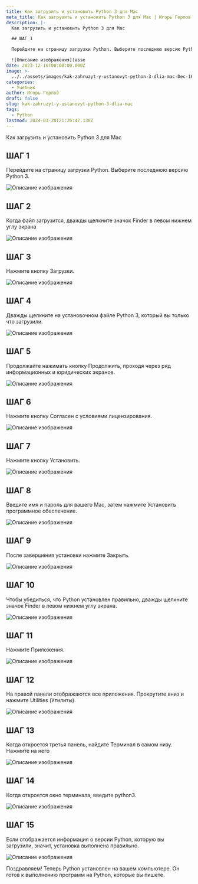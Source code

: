 ```yaml
---
title: Как загрузить и установить Python 3 для Mac
meta_title: Как загрузить и установить Python 3 для Mac | Игорь Горлов - Фронтeндер
description: |-
  Как загрузить и установить Python 3 для Mac

  ## ШАГ 1

  Перейдите на страницу загрузки Python. Выберите последнюю версию Python 3.

  ![Описание изображения](asse
date: 2023-12-16T00:00:00.000Z
image: >-
  ../../assets/images/kak-zahruzyt-y-ustanovyt-python-3-dlia-mac-Dec-16-2023.avif
categories:
  - Учебник
author: Игорь Горлов
draft: false
slug: kak-zahruzyt-y-ustanovyt-python-3-dlia-mac
tags:
  - Python
lastmod: 2024-03-20T21:26:47.138Z
---
```


Как загрузить и установить Python 3 для Mac

## ШАГ 1

Перейдите на страницу загрузки Python. Выберите последнюю версию Python 3.

![Описание изображения](../../assets/images/b1und4mf4f1w04ke68ga.jpeg)

## ШАГ 2

Когда файл загрузится, дважды щелкните значок Finder в левом нижнем углу экрана

![Описание изображения](../../assets/images/n8xl4dfroh5ul1en36sj.jpeg)

## ШАГ 3

Нажмите кнопку Загрузки.

![Описание изображения](../../assets/images/04nz1zitf7826bbjmfpq.jpeg)

## ШАГ 4

Дважды щелкните на установочном файле Python 3, который вы только что загрузили.

![Описание изображения](../../assets/images/w1cksrgcesymg09coww6.jpeg)

## ШАГ 5

Продолжайте нажимать кнопку Продолжить, проходя через ряд информационных и юридических экранов.

![Описание изображения](../../assets/images/yg9wbajf1ldrowe6wr8s.jpeg)

## ШАГ 6

Нажмите кнопку Согласен с условиями лицензирования.

![Описание изображения](../../assets/images/odb8mh9ufs9hv60dybuz.jpeg)

## ШАГ 7

Нажмите кнопку Установить.

![Описание изображения](../../assets/images/nke60toa091wbtmv6cu1.jpeg)

## ШАГ 8

Введите имя и пароль для вашего Mac, затем нажмите Установить программное обеспечение.

![Описание изображения](../../assets/images/i7grk111y3zwtkwf4xa7.jpeg)

## ШАГ 9

После завершения установки нажмите Закрыть.

![Описание изображения](../../assets/images/8ccxd2fjpblmznms6xex.jpeg)

## ШАГ 10

Чтобы убедиться, что Python установлен правильно, дважды щелкните значок Finder в левом нижнем углу экрана.

![Описание изображения](../../assets/images/tpur7uued1zkp0717wfr.jpeg)

## ШАГ 11

Нажмите Приложения.

![Описание изображения](../../assets/images/o8x9gvukuhk4hbu5akny.jpeg)

## ШАГ 12

На правой панели отображаются все приложения. Прокрутите вниз и нажмите Utilities (Утилиты).

![Описание изображения](../../assets/images/pvwssqxw866ilhihcei5.jpeg)

## ШАГ 13

Когда откроется третья панель, найдите Терминал в самом низу. Нажмите на него

![Описание изображения](../../assets/images/qyibbsk26tt64psbgubq.jpeg)

## ШАГ 14

Когда откроется окно терминала, введите python3.

![Описание изображения](../../assets/images/5ky4e43n09dyb07vcrqk.jpeg)

## ШАГ 15

Если отображается информация о версии Python, которую вы загрузили, значит, установка выполнена правильно.

![Описание изображения](../../assets/images/m6lwwslycq4ho616ushw.jpeg)

Поздравляем! Теперь Python установлен на вашем компьютере. Он готов к выполнению программ на Python, которые вы пишете.
